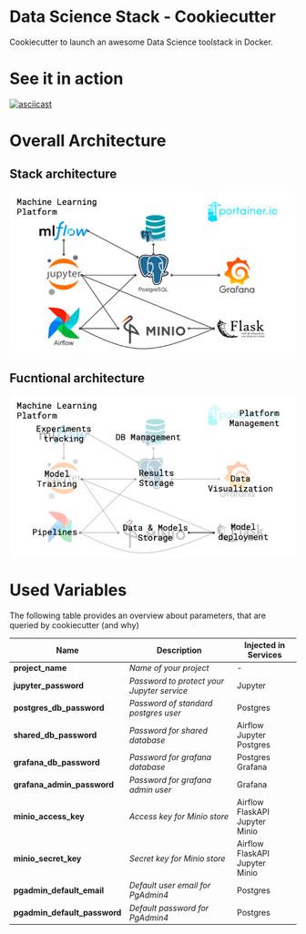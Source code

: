 # Data Science Stack - Cookiecutter
Cookiecutter to launch an awesome Data Science toolstack in Docker.

# See it in action
[![asciicast](https://asciinema.org/a/CcZ9duIdP0pBfZWxw5Nt1tFVZ.png)](https://asciinema.org/a/CcZ9duIdP0pBfZWxw5Nt1tFVZ)

# Overall Architecture
## Stack architecture
![stack architecture](./architecture_1.png)

## Fucntional architecture
![fucntional architecture](./architecture_2.png)

# Used Variables
The following table provides an overview about parameters, that are queried by cookiecutter (and why)

| Name | Description | Injected in Services |
| --- | --- | --- | 
| **project_name** | *Name of your project* | - |
| **jupyter_password** | *Password to protect your Jupyter service* | Jupyter |
| **postgres_db_password** | *Password of standard postgres user* | Postgres |
| **shared_db_password** | *Password for shared database* | Airflow<br>Jupyter<br>Postgres |
| **grafana_db_password** | *Password for grafana database* | Postgres<br>Grafana |
| **grafana_admin_password** | *Password for grafana admin user* | Grafana |
| **minio_access_key** | *Access key for Minio store* | Airflow<br>FlaskAPI<br>Jupyter<br>Minio |
| **minio_secret_key** | *Secret key for Minio store* | Airflow<br>FlaskAPI<br>Jupyter<br>Minio |
| **pgadmin_default_email** | *Default user email for PgAdmin4* | Postgres |
| **pgadmin_default_password** | *Default password for PgAdmin4* | Postgres |
